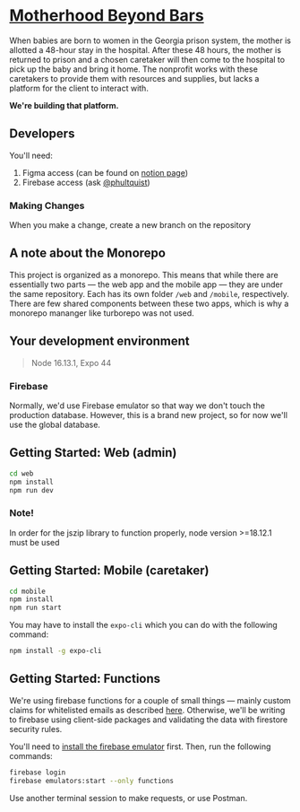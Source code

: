 # [Motherhood Beyond Bars](https://www.motherhoodbeyond.org/)

When babies are born to women in the Georgia prison system, the mother is allotted a 48-hour stay in the hospital. After these 48 hours, the mother is returned to prison and a chosen caretaker will then come to the hospital to pick up the baby and bring it home. The nonprofit works with these caretakers to provide them with resources and supplies, but lacks a platform for the client to interact with.

**We're building that platform.**

## Developers

You'll need:

1. Figma access (can be found on [notion page](https://www.notion.so/gtbitsofgood/Motherhood-Beyond-Bars-2c8b73628cda49b090319de9d61f0f0b))
2. Firebase access (ask [@phultquist](https://github.com/phultquist))

### Making Changes

When you make a change, create a new branch on the repository

## A note about the Monorepo

This project is organized as a monorepo. This means that while there are essentially two parts — the web app and the mobile app — they are under the same repository. Each has its own folder `/web` and `/mobile`, respectively. There are few shared components between these two apps, which is why a monorepo mananger like turborepo was not used.

## Your development environment

> Node 16.13.1, Expo 44

### Firebase

Normally, we'd use Firebase emulator so that way we don't touch the production database. However, this is a brand new project, so for now we'll use the global database.

## Getting Started: Web (admin)

```bash
cd web
npm install
npm run dev
```

### Note!

In order for the jszip library to function properly, node version >=18.12.1 must be used

## Getting Started: Mobile (caretaker)

```bash
cd mobile
npm install
npm run start
```

You may have to install the `expo-cli` which you can do with the following command:

```bash
npm install -g expo-cli
```

## Getting Started: Functions

We're using firebase functions for a couple of small things — mainly custom claims for whitelisted emails as described [here](https://stackoverflow.com/questions/46552886/firebase-authentication-with-whitelisted-email-addresses). Otherwise, we'll be writing to firebase using client-side packages and validating the data with firestore security rules.

You'll need to [install the firebase emulator](https://firebase.google.com/docs/emulator-suite) first. Then, run the following commands:

```bash
firebase login
firebase emulators:start --only functions
```

Use another terminal session to make requests, or use Postman.
